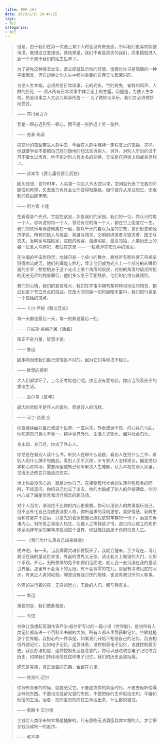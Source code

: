 ```yaml
---
title: 句子（三）
date: 2020/1/15 20:46:25
tags: 
- 句子
categories: 
- 句子
---
```


> 但是，由于我们在第一次遇上某个人时会没有安全感，所以我们更喜欢假装冷漠，傲慢或过度谦逊。其结果是，我们不再是真实的我们，而事情就进入到一个不属于我们的陌生世界了。
>
> 为了避免这种情况发生，请立即就显示你的好感。傲慢也许只是懦弱的一种平庸面具，但它却会让你人生中那些重要的东西无法繁荣兴旺。



> 为使人生幸福，必须热爱日常琐事，云的光影，竹的摇曳，雀群的鸣声，人群的脸孔 ······ 须从所有日常琐事中体会无上的甘露。问题是，为使人生幸福，热爱琐事之人又必为琐事所苦 ······ 为了微妙地享乐，我们又必须微妙地受苦。
>
> —— 芥川龙之介



> 爱是一颗心遇到另一颗心，而不是一张脸遇上另一张脸。
>
> —— 苏菲·玛索



> 把部分的孤独带进人群中去，学会在人群中保持一定程度上的孤独，这样，他就要学会不要把自己随时随地的想法告诉别人，另外，对别人所说的话千万不要太过当真，他不能对别人有太多的期待，无论是在道德上抑或是思想上。
>
> —— 叔本华《要么庸俗要么孤独》



> 回头想想，自1961年，人类第一次进入外太空以来，空间就代表了无数的可能性和希望，失去重力也许会让你变得轻飘飘，但你或许从来没想过，无限制的自由即黑暗。
>
> —— 阿方索·卡隆



> 在看看那个光点，它就在这里，那是我们的家园，我们的一切，你认识的每一个人，你听说的每一个人，曾经有过的每一个人，都在它上面度过一生，我们的欢乐与痛苦聚集在一起，数以千计的自以为是的宗教，意识形态和经济学说，所有的猎人与强盗，英雄与懦夫，文明的缔造者与毁灭者，国王与农夫，发明家与探险家，腐败的政客，超级明星，最高领袖，人类历史上的每一位圣人与罪犯，都住在这里 —— 一粒悬浮在阳光中的微尘。
>
> 在浩瀚的宇宙剧场里，地球只是一个极小的舞台，想想所有那些帝王将相杀戮得血流成河，他们的辉煌与胜利，曾让他们成为光点上一个部分的转瞬即逝的主宰；想想栖身于这个光点上某个角落的居民，对别的角落的居民所犯的无穷无尽的残暴罪行，他们多么急于互相残杀，他们的仇恨何其强烈。
>
> 我们的心情，我们的妄自尊大，我们在宇宙中拥有某种特权地位的错觉，都受到这个苍白光点的挑战。在庞大的包容一切的黑暗宇宙中，我们的行星是一个孤独的斑点。
>
> —— 卡尔·萨根《黯淡蓝点》



> 每一天都是最后一天，每一刻都是最后一刻。
>
> —— 丹尼斯·莱维托芙《活着》



> 知识不是力量，智慧才是。
>
> —— 鲁迅



> 因事物而使我们自己烦恼是不对的。因为它们与你漠不相关。
>
> —— 欧里庇得斯



> 大人们都学坏了，上帝正考验他们呢。你还没有受考验，你应当照着孩子的想法生活。
>
> —— 高尔基《童年》



> 最大的悲剧不是坏人的嚣张，而是好人的沉默。
>
> —— 马丁·路德·金



> 你要继续面对自己和这个世界，一直以来，外表波澜不惊，内心兵荒马乱，你知道自己身心不合一，精神世界外化，生活方式物化，面对社会石化。
>
> 身未动，身已远，你成了外心人。
>
> 你总是在看别人读什么书，听别人在聊什么话题，看别人在找什么工作，看别人用什么牌子的商品，看别人买不买房，听专家大人怎样建议，偏爱成功学和心灵鸡汤，需要闺蜜或知己倾听解决人生难题，认为幸福在别人家里，觉得无法改变只能适应现实。
>
> 世上你最没信心的，就是对你自己，在接受现代社会的生活外包服务的同时，不经意间，你把自己也交了出去，你的大脑成了别人的外接硬盘，你的内心成了海量信息和流行观念的跑马场。
>
> 对个人而言，潮流绝不比你的内心更重要。你可以用别人的故事娱乐自己，但不必外化自己变成表演型人格，你所追求的深刻思想，美好情感，新鲜生活和财富并不遥远，只是先别着急把自己编程欲望羊群的一份子，而是先诉诸内心。对所爱之事投入热忱，为他人之需释放才情，透过内心建立的知识体系而非专家的屏幕来检阅这个世界，你就能找到属于你的快意人生。
>
> —— 《我们为什么离自己越来越远》



> 或许吧，有一天，当我痛得灵魂都要裂开了，我就会醒来。至少现在，请让我活在我的童话世界里，外面的世界太无奈。请让我关上城堡的大门，让那个乐观，开心，无所畏惧的兔子和你们见面吧，就让我一直沉溺在我的童话世界里。那里有不会落下的太阳，有不会凋零的花儿，那里有清澈见底的河水，有亲近人类的动物。哪里没有我讨厌的蜘蛛，也没有我讨厌的人和事。



> 外面的进行着的夜，无穷的远方，无数的人们，都与我有关。
>
> —— 鲁迅



> 重要的是，我们彼此相爱。
>
> —— 季诺



> 谷歌让我想起英国作家乔治·威尔斯写过的一篇小说《世界脑》，是说所有人类记忆都装进一个百科全书般的大脑，所有人都从里面获取记忆。谷歌就是那个世界脑。我担心的一件事是，如果我们开始不相信自己的记忆，而去相信外部记忆，比如电子记忆，这意味着，谁控制着电子记忆，谁就控制着历史。我没办法相信，这种控制永远是善意的，你可以通过改变电子记忆改变历史，如果我们持续地信任这种电子记忆，我们的历史会被抽离。
>
> 遗忘是美德，真正重要的东西，会留在心里。
>
> —— 维克托·迈尔



> 你拥有青春的时候，就要感受它。不要虚掷你的黄金时代，不要去倾听枯燥乏味的东西。不要设法挽留无望的失败，不要把你的生命献给无知，平庸和低俗的生活。活着，把你宝贵的内在生命活出来，什么都别错过。
>
> —— 奥斯卡·王尔德



> 金钱给人类带来的幸福是抽象的，只有那些无法消瘦具体幸福的人，才会把金钱当成唯一的追求。
>
> —— 叔本华